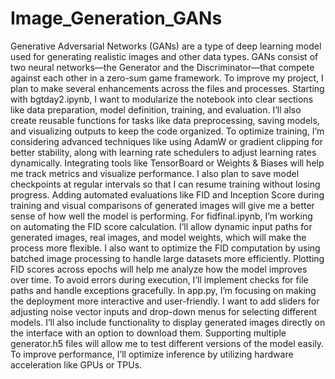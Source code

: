 # Image_Generation_GANs
Generative Adversarial Networks (GANs) are a type of deep learning model used for generating realistic images and other data types. GANs consist of two neural networks—the Generator and the Discriminator—that compete against each other in a zero-sum game framework.
To improve my project, I plan to make several enhancements across the files and processes. Starting with bgtday2.ipynb, I want to modularize the notebook into clear sections like data preparation, model definition, training, and evaluation. I’ll also create reusable functions for tasks like data preprocessing, saving models, and visualizing outputs to keep the code organized. To optimize training, I’m considering advanced techniques like using AdamW or gradient clipping for better stability, along with learning rate schedulers to adjust learning rates dynamically. Integrating tools like TensorBoard or Weights & Biases will help me track metrics and visualize performance. I also plan to save model checkpoints at regular intervals so that I can resume training without losing progress. Adding automated evaluations like FID and Inception Score during training and visual comparisons of generated images will give me a better sense of how well the model is performing.
For fidfinal.ipynb, I’m working on automating the FID score calculation. I’ll allow dynamic input paths for generated images, real images, and model weights, which will make the process more flexible. I also want to optimize the FID computation by using batched image processing to handle large datasets more efficiently. Plotting FID scores across epochs will help me analyze how the model improves over time. To avoid errors during execution, I’ll implement checks for file paths and handle exceptions gracefully.
In app.py, I’m focusing on making the deployment more interactive and user-friendly. I want to add sliders for adjusting noise vector inputs and drop-down menus for selecting different models. I’ll also include functionality to display generated images directly on the interface with an option to download them. Supporting multiple generator.h5 files will allow me to test different versions of the model easily. To improve performance, I’ll optimize inference by utilizing hardware acceleration like GPUs or TPUs.
